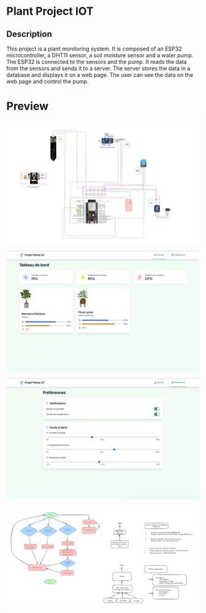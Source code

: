 
# Plant Project IOT

## Description

This project is a plant monitoring system. It is composed of an ESP32 microcontroller, a DHT11 sensor, a soil moisture sensor and a water pump. The ESP32 is connected to the sensors and the pump. It reads the data from the sensors and sends it to a server. The server stores the data in a database and displays it on a web page. The user can see the data on the web page and control the pump.

# Preview

![alt text](<documents/README/Capture d’écran 2025-02-10 à 11.08.56.png>)

![alt text](<documents/README/Capture d’écran 2025-02-10 à 12.35.11.png>)

![alt text](<documents/README/Capture d’écran 2025-02-10 à 12.35.17.png>)

![alt text](<documents/README/Capture d’écran 2025-02-10 à 12.36.31.png>)
